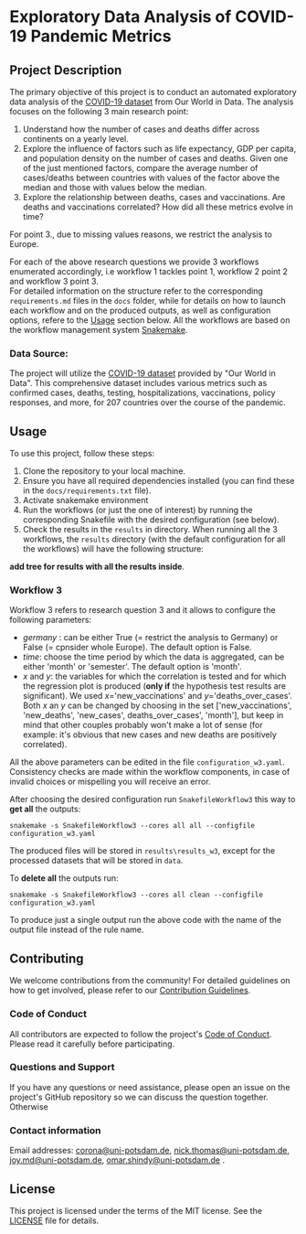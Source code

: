 # Exploratory Data Analysis of COVID-19 Pandemic Metrics

## Project Description
The primary objective of this project is to conduct an automated exploratory data analysis of the [COVID-19 dataset](https://ourworldindata.org/coronavirus) from Our World in Data.
The analysis focuses on the following 3 main research point:
1. Understand how the number of cases and deaths differ across continents on a yearly level.
2. Explore the influence of factors such as life expectancy, GDP per capita, and population density on the number of cases and deaths. Given one of the just mentioned factors, compare the average number of cases/deaths between countries with values of the factor above the median and those with values below the median.
3. Explore the relationship between deaths, cases and vaccinations. Are deaths and vaccinations correlated? How did all these metrics evolve in time? 

For point 3., due to missing values reasons, we restrict the analysis to Europe.

For each of the above research questions we provide 3 workflows enumerated accordingly, i.e workflow 1 tackles point 1, workflow 2 point 2 and workflow 3 point 3. <br>
For detailed information on the structure refer to the corresponding `requirements.md` files in the `docs` folder, while for details on how to launch each workflow and on the produced outputs, as well as configuration options, refere to the [Usage](Usage) section below.
All the workflows are based on the workflow management system [Snakemake](https://snakemake.readthedocs.io/en/v6.15.5/getting_started/installation.html).

### Data Source:
The project will utilize the [COVID-19 dataset](https://ourworldindata.org/coronavirus) provided by "Our World in Data". This comprehensive dataset includes various metrics such as confirmed cases, deaths, testing, hospitalizations, vaccinations, policy responses, and more, for 207 countries over the course of the pandemic. 

## Usage

To use this project, follow these steps:

1. Clone the repository to your local machine.
2. Ensure you have all required dependencies installed (you can find these in the `docs/requirements.txt` file).
3. Activate snakemake environment
4. Run the workflows (or just the one of interest) by running the corresponding Snakefile with the desired configuration (see below).
5. Check the results in the `results` in directory. When running all the 3 workflows, the `results` directory (with the default configuration for all the workflows) will have the following structure:

**add tree for results with all the results inside**.
### Workflow 3
Workflow 3 refers to research question 3 and it allows to configure the following parameters:
- *germany* : can be either True (= restrict the analysis to Germany) or False (= cpnsider whole Europe). The default option is False.
- *time*: choose the time period by which the data is aggregated, can be either 'month' or 'semester'. The default option is 'month'.
- *x*  and *y*: the variables for which the correlation is tested and for which the regression plot is produced (**only if** the hypothesis test results are significant). We used *x*='new_vaccinations' and *y*='deaths_over_cases'. Both *x* an *y* can be changed by choosing in the set ['new_vaccinations', 'new_deaths', 'new_cases', deaths_over_cases', 'month'], but keep in mind that other couples probably won't make a lot of sense (for example: it's obvious that new cases and new deaths are positively correlated).

All the above parameters can be edited in the file `configuration_w3.yaml`. Consistency checks are made within the workflow components, in case of invalid choices or mispelling you will receive an error. 

After choosing the desired configuration run `SnakefileWorkflow3` this way to **get all** the outputs:

`snakemake -s SnakefileWorkflow3 --cores all all --configfile configuration_w3.yaml`

The produced files will be stored in  `results\results_w3`, except for the processed datasets that will be stored in `data`.

To **delete all** the outputs run:

`snakemake -s SnakefileWorkflow3 --cores all clean --configfile configuration_w3.yaml`

To produce just a single output run the above code with the name of the output file instead of the rule name.


## Contributing

We welcome contributions from the community! For detailed guidelines on how to get involved, please refer to our [Contribution Guidelines](CONTRIBUTING.md).

### Code of Conduct

All contributors are expected to follow the project's [Code of Conduct](CONDUCT.md). Please read it carefully before participating.

### Questions and Support

If you have any questions or need assistance, please open an issue on the project's GitHub repository so we can discuss the question together. Otherwise 

### Contact information

Email addresses: [corona@uni-potsdam.de](mailto:corona@uni-potsdam.de), [nick.thomas@uni-potsdam.de](mailto:nick.thomas@uni-potsdam.de), [joy.md@uni-potsdam.de](mailto:joy.md@uni-potsdam.de), [omar.shindy@uni-potsdam.de](mailto:omar.shindy@uni-potsdam.de) .

## License

This project is licensed under the terms of the MIT license. See the [LICENSE](LICENSE.md) file for details.
